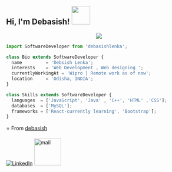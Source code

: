 
<h2> Hi, I'm Debasish! <img src="https://media.giphy.com/media/mGcNjsfWAjY5AEZNw6/giphy.gif" width="50"></h2>

<p align="center">
  <img src="https://github.com/thompsonemerson/thompsonemerson/raw/master/cover-thompson.png" />
</p>

```js
import SoftwareDeveloper from 'debasishlenka';

class Bio extends SoftwareDeveloper {
  name         = 'Debsish Lenka';
  interests    = 'Web Development , Web designing ';
  currentlyWorkingAt = 'Wipro | Remote work as of now';
  location     = 'Odisha, INDIA';
}

class Skills extends SoftwareDeveloper {
  languages  = ['JavaScript', 'Java' , 'C++', 'HTML' ,'CSS'];
  databases  = ['MySQL'];
  frameworks = ['React-currently learning', 'Bootstrap'];
}
```

⭐️ From [debasish](https://debasish-00.github.io/cv/)


[![LinkedIn](https://www.vectorlogo.zone/logos/linkedin/linkedin-icon.svg  )](https://www.linkedin.com/in/debasish-lenka-540376187/)
<a href="mailto:debasish.azu@gmail.com"><img src="https://www.vectorlogo.zone/logos/gmail/gmail-icon.svg" width="73px" alt="mail"></a> 
&nbsp; &nbsp;
